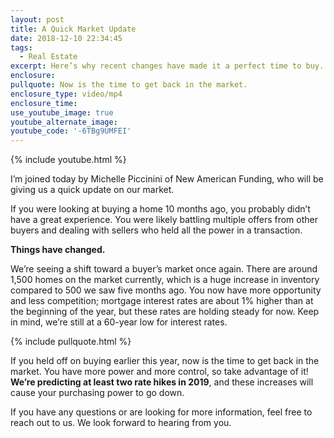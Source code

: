 ```yaml
---
layout: post
title: A Quick Market Update
date: 2018-12-10 22:34:45
tags:
  - Real Estate
excerpt: Here’s why recent changes have made it a perfect time to buy.
enclosure:
pullquote: Now is the time to get back in the market.
enclosure_type: video/mp4
enclosure_time:
use_youtube_image: true
youtube_alternate_image:
youtube_code: '-6TBg9UMFEI'
---
```


{% include youtube.html %}

I’m joined today by Michelle Piccinini of New American Funding, who will be giving us a quick update on our market.

If you were looking at buying a home 10 months ago, you probably didn’t have a great experience. You were likely battling multiple offers from other buyers and dealing with sellers who held all the power in a transaction.

**Things have changed.**

We’re seeing a shift toward a buyer’s market once again. There are around 1,500 homes on the market currently, which is a huge increase in inventory compared to 500 we saw five months ago. You now have more opportunity and less competition; mortgage interest rates are about 1% higher than at the beginning of the year, but these rates are holding steady for now. Keep in mind, we’re still at a 60-year low for interest rates.

{% include pullquote.html %}

If you held off on buying earlier this year, now is the time to get back in the market. You have more power and more control, so take advantage of it! **We’re predicting at least two rate hikes in 2019**, and these increases will cause your purchasing power to go down.

If you have any questions or are looking for more information, feel free to reach out to us. We look forward to hearing from you.